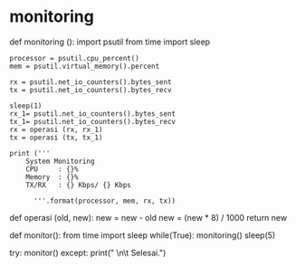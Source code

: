 # monitoring
def monitoring ():
	import psutil 
	from time import sleep

	processor = psutil.cpu_percent()
	mem = psutil.virtual_memory().percent

	rx = psutil.net_io_counters().bytes_sent
	tx = psutil.net_io_counters().bytes_recv

	sleep(1)
	rx_1= psutil.net_io_counters().bytes_sent
	tx_1= psutil.net_io_counters().bytes_recv
	rx = operasi (rx, rx_1)
	tx = operasi (tx, tx_1)

	print ('''
		System Monitoring 
		CPU 	: {}%
		Memory	: {}%
		TX/RX	: {} Kbps/ {} Kbps

	      '''.format(processor, mem, rx, tx))

def operasi (old, new):
	new = new - old 
	new = (new * 8) / 1000
	return new

def monitor():
	from time import sleep
	while(True):
		monitoring()
		sleep(5)

try:
	monitor()
except:
	print(" \n\t Selesai.")

